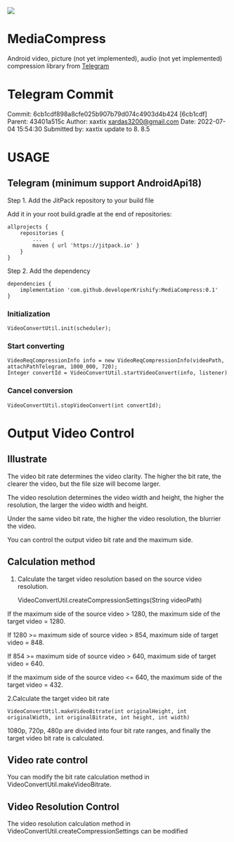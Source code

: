 [![](https://jitpack.io/v/developerKrishify/MediaCompress.svg)](https://jitpack.io/#developerKrishify/MediaCompress)

# MediaCompress
Android video, picture (not yet implemented), audio (not yet implemented) compression library from [Telegram](https://github.com/DrKLO/Telegram)

# Telegram Commit
Commit: 6cb1cdf898a8cfe025b907b79d074c4903d4b424 [6cb1cdf]
Parent: 43401a515c
Author: xaxtix xardas3200@gmail.com
Date: 2022-07-04 15:54:30
Submitted by: xaxtix update to 8. 8.5

# USAGE
## Telegram (minimum support AndroidApi18)

Step 1. Add the JitPack repository to your build file

Add it in your root build.gradle at the end of repositories:

	allprojects {
		repositories {
			...
			maven { url 'https://jitpack.io' }
		}
	}
Step 2. Add the dependency

	dependencies {
		implementation 'com.github.developerKrishify:MediaCompress:0.1'
	}

### Initialization

    VideoConvertUtil.init(scheduler);

### Start converting
    
    VideoReqCompressionInfo info = new VideoReqCompressionInfo(videoPath, attachPathTelegram, 1000_000, 720);
    Integer convertId = VideoConvertUtil.startVideoConvert(info, listener)

### Cancel conversion

    VideoConvertUtil.stopVideoConvert(int convertId);

# Output Video Control

## Illustrate
The video bit rate determines the video clarity. The higher the bit rate, the clearer the video, but the file size will become larger.

The video resolution determines the video width and height, the higher the resolution, the larger the video width and height.

Under the same video bit rate, the higher the video resolution, the blurrier the video.

You can control the output video bit rate and the maximum side.

## Calculation method
1. Calculate the target video resolution based on the source video resolution.


    VideoConvertUtil.createCompressionSettings(String videoPath)

If the maximum side of the source video > 1280, the maximum side of the target video = 1280.

If 1280 >= maximum side of source video > 854, maximum side of target video = 848.

If 854 >= maximum side of source video > 640, maximum side of target video = 640.

If the maximum side of the source video <= 640, the maximum side of the target video = 432.

2.Calculate the target video bit rate

    VideoConvertUtil.makeVideoBitrate(int originalHeight, int originalWidth, int originalBitrate, int height, int width)

1080p, 720p, 480p are divided into four bit rate ranges, and finally the target video bit rate is calculated.

## Video rate control
You can modify the bit rate calculation method in VideoConvertUtil.makeVideoBitrate.

## Video Resolution Control
The video resolution calculation method in VideoConvertUtil.createCompressionSettings can be modified
